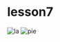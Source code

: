 # lesson7
![la](https://user-images.githubusercontent.com/88095232/154027076-233918d1-1bcd-4182-a1e6-e13315a0994e.PNG)
![pie](https://user-images.githubusercontent.com/88095232/154027085-29ce5fe1-c587-45b5-b1fb-49c2ad7a5e18.PNG)

